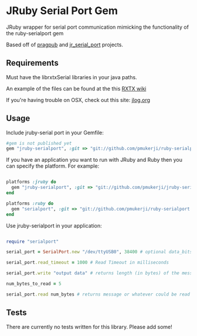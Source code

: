 # JRuby Serial Port Gem

JRuby wrapper for serial port communication mimicking the functionality of the ruby-serialport gem

Based off of [pragpub](https://github.com/undees/pragpub) and [jr_serial_port](https://github.com/dcrosby42/jr_serial_port) projects.

## Requirements

Must have the librxtxSerial libraries in your java paths.

An example of the files can be found at the this [RXTX wiki](http://rxtx.qbang.org/wiki/index.php/Download)

If you're having trouble on OSX, check out this site: [jlog.org](http://jlog.org/rxtx-mac.html)

## Usage

Include jruby-serial port in your Gemfile:

```ruby
#gem is not published yet
gem "jruby-serialport", :git => "git://github.com/pmukerji/ruby-serialport.git"
```

If you have an application you want to run with JRuby and Ruby then you can specify the platform. For example:

```ruby

platforms :jruby do
  gem "jruby-serialport", :git => "git://github.com/pmukerji/jruby-serialport.git"
end

platforms :ruby do
  gem "serialport", :git => "git://github.com/pmukerji/ruby-serialport.git"
end

```

Use jruby-serialport in your application:

```ruby

require "serialport"

serial_port = SerialPort.new "/dev/ttyUSB0", 38400 # optional data_bits=8, stop_bits=1, parity=GnuSerialPort::PARITY_NONE

serial_port.read_timeout = 1000 # Read Timeout in milliseconds

serial_port.write "output data" # returns length (in bytes) of the message written

num_bytes_to_read = 5

serial_port.read num_bytes # returns message or whatever could be read before timeout was reached

```

## Tests

There are currently no tests written for this library. Please add some!